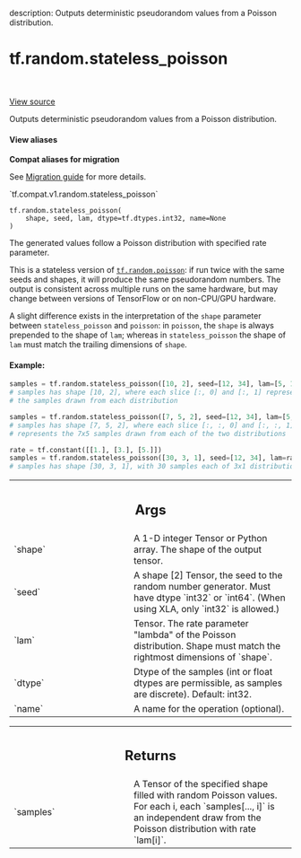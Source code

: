 description: Outputs deterministic pseudorandom values from a Poisson distribution.

<div itemscope itemtype="http://developers.google.com/ReferenceObject">
<meta itemprop="name" content="tf.random.stateless_poisson" />
<meta itemprop="path" content="Stable" />
</div>

# tf.random.stateless_poisson

<!-- Insert buttons and diff -->

<table class="tfo-notebook-buttons tfo-api nocontent" align="left">

</table>

<a target="_blank" href="/code/stable/tensorflow/python/ops/stateless_random_ops.py">View source</a>



Outputs deterministic pseudorandom values from a Poisson distribution.

<section class="expandable">
  <h4 class="showalways">View aliases</h4>
  <p>
<b>Compat aliases for migration</b>
<p>See
<a href="https://www.tensorflow.org/guide/migrate">Migration guide</a> for
more details.</p>
<p>`tf.compat.v1.random.stateless_poisson`</p>
</p>
</section>

<pre class="devsite-click-to-copy prettyprint lang-py tfo-signature-link">
<code>tf.random.stateless_poisson(
    shape, seed, lam, dtype=tf.dtypes.int32, name=None
)
</code></pre>



<!-- Placeholder for "Used in" -->

The generated values follow a Poisson distribution with specified rate
parameter.

This is a stateless version of <a href="../../tf/random/poisson.md"><code>tf.random.poisson</code></a>: if run twice with the same
seeds and shapes, it will produce the same pseudorandom numbers. The output is
consistent across multiple runs on the same hardware, but may change between
versions of TensorFlow or on non-CPU/GPU hardware.

A slight difference exists in the interpretation of the `shape` parameter
between `stateless_poisson` and `poisson`: in `poisson`, the `shape` is always
prepended to the shape of `lam`; whereas in `stateless_poisson` the shape of
`lam` must match the trailing dimensions of `shape`.

#### Example:



```python
samples = tf.random.stateless_poisson([10, 2], seed=[12, 34], lam=[5, 15])
# samples has shape [10, 2], where each slice [:, 0] and [:, 1] represents
# the samples drawn from each distribution

samples = tf.random.stateless_poisson([7, 5, 2], seed=[12, 34], lam=[5, 15])
# samples has shape [7, 5, 2], where each slice [:, :, 0] and [:, :, 1]
# represents the 7x5 samples drawn from each of the two distributions

rate = tf.constant([[1.], [3.], [5.]])
samples = tf.random.stateless_poisson([30, 3, 1], seed=[12, 34], lam=rate)
# samples has shape [30, 3, 1], with 30 samples each of 3x1 distributions.
```

<!-- Tabular view -->
 <table class="responsive fixed orange">
<colgroup><col width="214px"><col></colgroup>
<tr><th colspan="2"><h2 class="add-link">Args</h2></th></tr>

<tr>
<td>
`shape`
</td>
<td>
A 1-D integer Tensor or Python array. The shape of the output tensor.
</td>
</tr><tr>
<td>
`seed`
</td>
<td>
A shape [2] Tensor, the seed to the random number generator. Must have
dtype `int32` or `int64`. (When using XLA, only `int32` is allowed.)
</td>
</tr><tr>
<td>
`lam`
</td>
<td>
Tensor. The rate parameter "lambda" of the Poisson distribution. Shape
must match the rightmost dimensions of `shape`.
</td>
</tr><tr>
<td>
`dtype`
</td>
<td>
Dtype of the samples (int or float dtypes are permissible, as samples
are discrete). Default: int32.
</td>
</tr><tr>
<td>
`name`
</td>
<td>
A name for the operation (optional).
</td>
</tr>
</table>



<!-- Tabular view -->
 <table class="responsive fixed orange">
<colgroup><col width="214px"><col></colgroup>
<tr><th colspan="2"><h2 class="add-link">Returns</h2></th></tr>

<tr>
<td>
`samples`
</td>
<td>
A Tensor of the specified shape filled with random Poisson values.
For each i, each `samples[..., i]` is an independent draw from the Poisson
distribution with rate `lam[i]`.
</td>
</tr>
</table>

